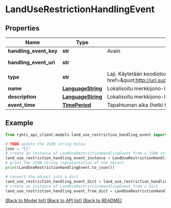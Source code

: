 # LandUseRestrictionHandlingEvent


## Properties

Name | Type | Description | Notes
------------ | ------------- | ------------- | -------------
**handling_event_key** | **str** | Avain | 
**handling_event_uri** | **str** |  | [optional] [readonly] 
**type** | **str** | Laji. Käytetään koodistoa &lt;a href&#x3D;\&quot;http://uri.suomi.fi/codelist/rytj/alueidenkaytonRajoituksenKasittelytapahtumanLaji\&quot;&gt;http://uri.suomi.fi/codelist/rytj/alueidenkaytonRajoituksenKasittelytapahtumanLaji&lt;/a&gt; | 
**name** | [**LanguageString**](LanguageString.md) | Lokalisoitu merkkijono-luokka eri kielille. Lisää vähintään yksi kieli. | [optional] 
**description** | [**LanguageString**](LanguageString.md) | Lokalisoitu merkkijono-luokka eri kielille. Lisää vähintään yksi kieli. | [optional] 
**event_time** | [**TimePeriod**](TimePeriod.md) | Tapahtuman aika (hetki tai aikaväli) | [optional] 

## Example

```python
from ryhti_api_client.models.land_use_restriction_handling_event import LandUseRestrictionHandlingEvent

# TODO update the JSON string below
json = "{}"
# create an instance of LandUseRestrictionHandlingEvent from a JSON string
land_use_restriction_handling_event_instance = LandUseRestrictionHandlingEvent.from_json(json)
# print the JSON string representation of the object
print(LandUseRestrictionHandlingEvent.to_json())

# convert the object into a dict
land_use_restriction_handling_event_dict = land_use_restriction_handling_event_instance.to_dict()
# create an instance of LandUseRestrictionHandlingEvent from a dict
land_use_restriction_handling_event_from_dict = LandUseRestrictionHandlingEvent.from_dict(land_use_restriction_handling_event_dict)
```
[[Back to Model list]](../README.md#documentation-for-models) [[Back to API list]](../README.md#documentation-for-api-endpoints) [[Back to README]](../README.md)


